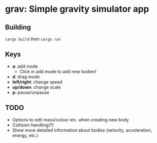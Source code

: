 # grav: Simple gravity simulator app

## Building
```cargo build``` then ```cargo run```

## Keys
- **a**: add mode
	- Click in add mode to add new bodies!
- **d**: drag mode
- **left/right**: change speed
- **up/down**: change scale
- **p**: pause/unpause

## TODO
- Options to edit mass/colour etc. when creating new body
- Collision handling(?)
- Show more detailed information about bodies (velocity, acceleration, energy, etc.)